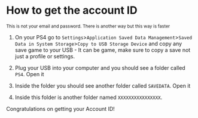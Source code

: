 # How to get the account ID
<sub> This is not your email and password. There is another way but this way is faster </sub>

  1. On your PS4 go to `Settings`>`Application Saved Data Management`>`Saved Data in System Storage`>`Copy to USB Storage Device` and copy any save game to your USB
    - It can be game, make sure to copy a save not just a profile or settings.
    
  2. Plug your USB into your computer and you should see a folder called `PS4`. Open it
  
  3. Inside the folder you should see another folder called `SAVEDATA`. Open it
  
  4. Inside this folder is another folder named `XXXXXXXXXXXXXXXX`.
  
 Congratulations on getting your Account ID!
